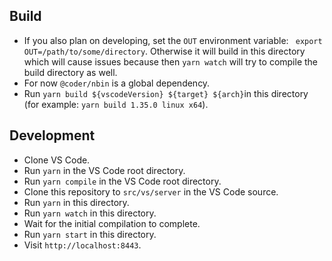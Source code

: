 ## Build
- If you also plan on developing, set the `OUT` environment variable: `
  export OUT=/path/to/some/directory`. Otherwise it will build in this
  directory which will cause issues because then `yarn watch` will try to
  compile the build directory as well.
- For now `@coder/nbin` is a global dependency.
- Run `yarn build ${vscodeVersion} ${target} ${arch}`in this directory (for example:
  `yarn build 1.35.0 linux x64`).

## Development
- Clone VS Code.
- Run `yarn` in the VS Code root directory.
- Run `yarn compile` in the VS Code root directory.
- Clone this repository to `src/vs/server` in the VS Code source.
- Run `yarn` in this directory.
- Run `yarn watch` in this directory.
- Wait for the initial compilation to complete.
- Run `yarn start` in this directory.
- Visit `http://localhost:8443`.
